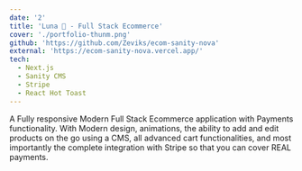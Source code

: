 ```yaml
---
date: '2'
title: 'Luna 🌙 - Full Stack Ecommerce'
cover: './portfolio-thunm.png'
github: 'https://github.com/Zeviks/ecom-sanity-nova'
external: 'https://ecom-sanity-nova.vercel.app/'
tech:
  - Next.js
  - Sanity CMS
  - Stripe
  - React Hot Toast
---
```


A Fully responsive Modern Full Stack Ecommerce application with Payments functionality. With Modern design, animations, the ability to add and edit products on the go using a CMS, all advanced cart functionalities, and most importantly the complete integration with Stripe so that you can cover REAL payments.
